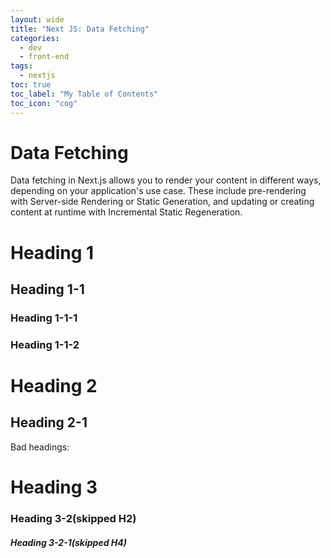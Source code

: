 ```yaml
---
layout: wide
title: "Next JS: Data Fetching"
categories:
  - dev 
  - front-end
tags:
  - nextjs
toc: true
toc_label: "My Table of Contents"
toc_icon: "cog"
---
```


# Data Fetching

Data fetching in Next.js allows you to render your content in different ways, depending on your application's use case. 
These include pre-rendering with Server-side Rendering or Static Generation, and updating or creating content at runtime with Incremental Static Regeneration.

# Heading 1
## Heading 1-1
### Heading 1-1-1
### Heading 1-1-2
# Heading 2
## Heading 2-1

Bad headings:

# Heading 3
### Heading 3-2(skipped H2)
##### Heading 3-2-1(skipped H4)